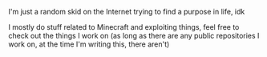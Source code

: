 I'm just a random skid on the Internet trying to find a purpose in life, idk

I mostly do stuff related to Minecraft and exploiting things, feel free to check out the things I work on (as long as there are any
public repositories I work on, at the time I'm writing this, there aren't)
